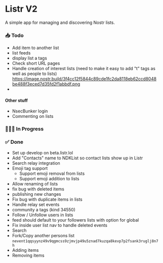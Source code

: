 # Listr V2

A simple app for managing and discovering Nostr lists.

### 📥 Todo

-   Add item to another list
-   list feeds
-   display list a tags
-   Check short URL pages
-   Handle creation of interest lists (need to make it easy to add "t" tags as well as people to lists)
    https://image.nostr.build/3f4cc12f5844c89cde1fc2da8118eb62ccd8048be488f3eced7d35fd2f1abbdf.png
-

#### Other stuff

-   NsecBunker login
-   Commenting on lists

### 👨🏼‍💻 In Progress

### ✅ Done

-   Set up develop on beta.listr.lol
-   Add "Contacts" name to NDKList so contact lists show up in Listr
-   Search relay integration
-   Emoji tag support
    -   Support emoji removal from lists
    -   Support emoji addition to lists
-   Allow renaming of lists
-   fix bug with deleted items
-   publishing new changes
-   Fix bug with duplicate items in lists
-   Handle relay set events
-   community a tags (kind 34550)
-   Follow / Unfollow users in lists
-   feed should default to your followers lists with option for global
-   Fix inside user list nav to handle deleted events
-   Search
-   Fork/Copy another persons list `nevent1qqsyynz49v9qgmcss9zjmvjp49u5znad7kuzqa8kevp7p2fsank3ruglj8n7h`
-   Adding items
-   Removing items
